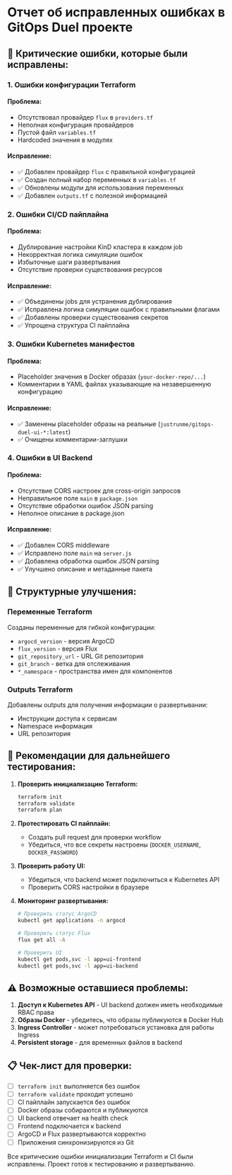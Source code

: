 # Отчет об исправленных ошибках в GitOps Duel проекте

## 🚨 Критические ошибки, которые были исправлены:

### 1. Ошибки конфигурации Terraform

#### Проблема:
- Отсутствовал провайдер `flux` в `providers.tf`
- Неполная конфигурация провайдеров
- Пустой файл `variables.tf`
- Hardcoded значения в модулях

#### Исправление:
- ✅ Добавлен провайдер `flux` с правильной конфигурацией
- ✅ Создан полный набор переменных в `variables.tf`
- ✅ Обновлены модули для использования переменных
- ✅ Добавлен `outputs.tf` с полезной информацией

### 2. Ошибки CI/CD пайплайна

#### Проблема:
- Дублирование настройки KinD кластера в каждом job
- Некорректная логика симуляции ошибок
- Избыточные шаги развертывания
- Отсутствие проверки существования ресурсов

#### Исправление:
- ✅ Объединены jobs для устранения дублирования
- ✅ Исправлена логика симуляции ошибок с правильными флагами
- ✅ Добавлены проверки существования секретов
- ✅ Упрощена структура CI пайплайна

### 3. Ошибки Kubernetes манифестов

#### Проблема:
- Placeholder значения в Docker образах (`your-docker-repo/...`)
- Комментарии в YAML файлах указывающие на незавершенную конфигурацию

#### Исправление:
- ✅ Заменены placeholder образы на реальные (`justrunme/gitops-duel-ui-*:latest`)
- ✅ Очищены комментарии-заглушки

### 4. Ошибки в UI Backend

#### Проблема:
- Отсутствие CORS настроек для cross-origin запросов
- Неправильное поле `main` в `package.json`
- Отсутствие обработки ошибок JSON parsing
- Неполное описание в package.json

#### Исправление:
- ✅ Добавлен CORS middleware
- ✅ Исправлено поле `main` на `server.js`
- ✅ Добавлена обработка ошибок JSON parsing
- ✅ Улучшено описание и метаданные пакета

## 🔧 Структурные улучшения:

### Переменные Terraform
Созданы переменные для гибкой конфигурации:
- `argocd_version` - версия ArgoCD
- `flux_version` - версия Flux
- `git_repository_url` - URL Git репозитория
- `git_branch` - ветка для отслеживания
- `*_namespace` - пространства имен для компонентов

### Outputs Terraform
Добавлены outputs для получения информации о развертывании:
- Инструкции доступа к сервисам
- Namespace информация
- URL репозитория

## 🧪 Рекомендации для дальнейшего тестирования:

1. **Проверить инициализацию Terraform:**
   ```bash
   terraform init
   terraform validate
   terraform plan
   ```

2. **Протестировать CI пайплайн:**
   - Создать pull request для проверки workflow
   - Убедиться, что все секреты настроены (`DOCKER_USERNAME`, `DOCKER_PASSWORD`)

3. **Проверить работу UI:**
   - Убедиться, что backend может подключиться к Kubernetes API
   - Проверить CORS настройки в браузере

4. **Мониторинг развертывания:**
   ```bash
   # Проверить статус ArgoCD
   kubectl get applications -n argocd
   
   # Проверить статус Flux
   flux get all -A
   
   # Проверить UI
   kubectl get pods,svc -l app=ui-frontend
   kubectl get pods,svc -l app=ui-backend
   ```

## ⚠️ Возможные оставшиеся проблемы:

1. **Доступ к Kubernetes API** - UI backend должен иметь необходимые RBAC права
2. **Образы Docker** - убедитесь, что образы публикуются в Docker Hub
3. **Ingress Controller** - может потребоваться установка для работы Ingress
4. **Persistent storage** - для временных файлов в backend

## 📋 Чек-лист для проверки:

- [ ] `terraform init` выполняется без ошибок
- [ ] `terraform validate` проходит успешно  
- [ ] CI пайплайн запускается без ошибок
- [ ] Docker образы собираются и публикуются
- [ ] UI backend отвечает на health check
- [ ] Frontend подключается к backend
- [ ] ArgoCD и Flux развертываются корректно
- [ ] Приложения синхронизируются из Git

Все критические ошибки инициализации Terraform и CI были исправлены. Проект готов к тестированию и развертыванию.